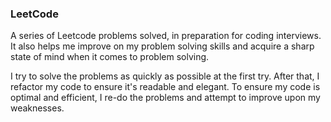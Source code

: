 ### LeetCode

A series of Leetcode problems solved, in preparation for coding interviews.
It also helps me improve on my problem solving skills and acquire a sharp state of mind when it comes to problem solving.

I try to solve the problems as quickly as possible at the first try. After that, I refactor my code to ensure it's readable and elegant.
To ensure my code is optimal and efficient, I re-do the problems and attempt to improve upon my weaknesses.
